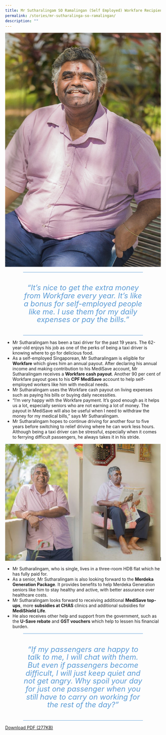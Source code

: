 ```yaml
---
title: Mr Sutharalingam SO Ramalingan (Self Employed) Workfare Recipient
permalink: /stories/mr-sutharalinga-so-ramalingan/
description: ""
---
```

![](/images/WIS%20Stories/STORIES10.jpg)

<div style="border-style:solid none;padding:10pt 0in;text-align:center;margin-right:0.6in;margin-left:0.6in;border-top-color:#5b9bd5;border-bottom-color:#5b9bd5;border-top-width:1pt;border-bottom-width:1pt;">
<p style="margin:0.25in 0in;" class="MsoIntenseQuote">
<span lang="EN-SG" style="color:#5b9bd5;line-height:107%;font-size:18pt;font-style:italic">“It’s nice to get the extra money from Workfare every year. It’s like a bonus for self-employed people like me. I use them for my daily expenses or pay the bills.”

</span>
</p>
</div>

* Mr Sutharalingam has been a taxi driver for the past 19 years. The 62-year-old enjoys his job as one of the perks of being a taxi driver is knowing where to go for delicious food.
* As a self-employed Singaporean, Mr Sutharalingam is eligible for **Workfare** which gives him an annual payout. After declaring his annual income and making contribution to his MediSave account, Mr Sutharalingam receives a **Workfare cash payout**.
Another 90 per cent of Workfare payout goes to his **CPF MediSave** account to help self-employed workers like him with medical needs.
* Mr Sutharalingam uses the Workfare cash payout on living expenses such as paying his bills or buying daily necessities.
* “I’m very happy with the Workfare payment. It’s good enough as it helps us a lot, especially seniors who are not earning a lot of money. The payout in MediSave will also be useful when I need to withdraw the money for my medical bills,” says Mr Sutharalingam.
* Mr Sutharalingam hopes to continue driving for another four to five years before switching to relief driving where he can work less hours. Although being a taxi driver can be stressful, especially when it comes to ferrying difficult passengers, he always takes it in his stride.

![](/images/WIS%20Stories/STORIES11.jpg)

* Mr Sutharalingam, who is single, lives in a three-room HDB flat which he has fully paid for.
* As a senior, Mr Sutharalingam is also looking forward to the **Merdeka Generation Package**. It provides benefits to help Merdeka Generation seniors like him to stay healthy and active, with better assurance over healthcare costs.
* Mr Sutharalingam looks forward to receiving additional **MediSave top-ups**, more **subsidies at CHAS** clinics and additional subsidies for **MediShield Life**.
* He also receives other help and support from the government, such as the **U-Save rebate** and **GST vouchers** which help to lessen his financial burden.

<div style="border-style:solid none;padding:10pt 0in;text-align:center;margin-right:0.6in;margin-left:0.6in;border-top-color:#5b9bd5;border-bottom-color:#5b9bd5;border-top-width:1pt;border-bottom-width:1pt;">
<p style="margin:0.25in 0in;" class="MsoIntenseQuote">
<span lang="EN-SG" style="color:#5b9bd5;line-height:107%;font-size:18pt;font-style:italic">“If my passengers are happy to talk to me, I will chat with them. But even if passengers become difficult, I will just keep quiet and not get angry. Why spoil your day for just one passenger when you still have to carry on working for the rest of the day?”
</span>
</p>
</div>

[Download PDF (277KB)](/files/Stories%20-%20Mr%20Sutharalingam.pdf)